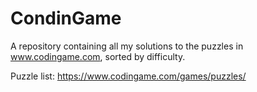 CondinGame
==========

A repository containing all my solutions to the puzzles in www.codingame.com, sorted by difficulty.

Puzzle list: https://www.codingame.com/games/puzzles/
